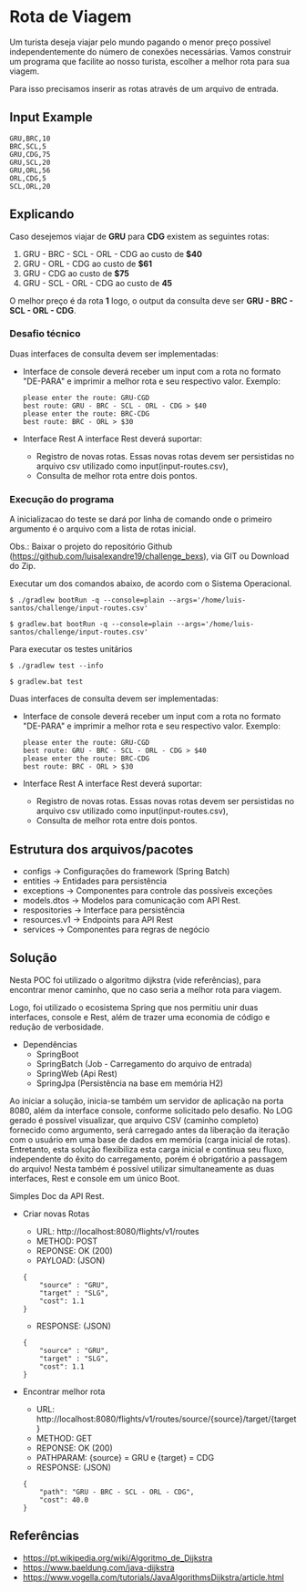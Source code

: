# Rota de Viagem #

Um turista deseja viajar pelo mundo pagando o menor preço possível independentemente do número de conexões necessárias.
Vamos construir um programa que facilite ao nosso turista, escolher a melhor rota para sua viagem.

Para isso precisamos inserir as rotas através de um arquivo de entrada.

## Input Example ##
```csv
GRU,BRC,10
BRC,SCL,5
GRU,CDG,75
GRU,SCL,20
GRU,ORL,56
ORL,CDG,5
SCL,ORL,20
```

## Explicando ## 
Caso desejemos viajar de **GRU** para **CDG** existem as seguintes rotas:

1. GRU - BRC - SCL - ORL - CDG ao custo de **$40**
2. GRU - ORL - CDG ao custo de **$61**
3. GRU - CDG ao custo de **$75**
4. GRU - SCL - ORL - CDG ao custo de **45**

O melhor preço é da rota **1** logo, o output da consulta deve ser **GRU - BRC - SCL - ORL - CDG**.

### Desafio técnico ###

Duas interfaces de consulta devem ser implementadas:
- Interface de console deverá receber um input com a rota no formato "DE-PARA" e imprimir a melhor rota e seu respectivo valor.
  Exemplo:
  ```shell
  please enter the route: GRU-CGD
  best route: GRU - BRC - SCL - ORL - CDG > $40
  please enter the route: BRC-CDG
  best route: BRC - ORL > $30
  ```

- Interface Rest
    A interface Rest deverá suportar:
    - Registro de novas rotas. Essas novas rotas devem ser persistidas no arquivo csv utilizado como input(input-routes.csv),
    - Consulta de melhor rota entre dois pontos.

### Execução do programa ###
A inicializacao do teste se dará por linha de comando onde o primeiro argumento é o arquivo com a lista de rotas inicial.

Obs.: Baixar o projeto do repositório Github (https://github.com/luisalexandre19/challenge_bexs), via GIT ou Download do Zip.

Executar um dos comandos abaixo, de acordo com o Sistema Operacional.

```shell for linux/macOS
$ ./gradlew bootRun -q --console=plain --args='/home/luis-santos/challenge/input-routes.csv'
```

```shell for windows
$ gradlew.bat bootRun -q --console=plain --args='/home/luis-santos/challenge/input-routes.csv'
```

Para executar os testes unitários

```shell for linux/macOS
$ ./gradlew test --info
```

```shell for windows
$ gradlew.bat test
```

Duas interfaces de consulta devem ser implementadas:
- Interface de console deverá receber um input com a rota no formato "DE-PARA" e imprimir a melhor rota e seu respectivo valor.
  Exemplo:
  ```shell
  please enter the route: GRU-CGD
  best route: GRU - BRC - SCL - ORL - CDG > $40
  please enter the route: BRC-CDG
  best route: BRC - ORL > $30
  ```

- Interface Rest
    A interface Rest deverá suportar:
    - Registro de novas rotas. Essas novas rotas devem ser persistidas no arquivo csv utilizado como input(input-routes.csv),
    - Consulta de melhor rota entre dois pontos.

## Estrutura dos arquivos/pacotes ##

* configs       -> Configurações do framework (Spring Batch)
* entities      -> Entidades para persistência
* exceptions    -> Componentes para controle das possíveis exceções 
* models.dtos   -> Modelos para comunicação com API Rest.
* respositories -> Interface para persistência
* resources.v1  -> Endpoints para API Rest
* services      -> Componentes para regras de negócio 

## Solução ##

Nesta POC foi utilizado o algoritmo dijkstra (vide referências), para encontrar menor caminho, que no caso seria a melhor rota para viagem.

Logo, foi utilizado o ecosistema Spring que nos permitiu unir duas interfaces, console e Rest, além de trazer uma economia de código e redução de verbosidade.

* Dependências 
    * SpringBoot
    * SpringBatch (Job - Carregamento do arquivo de entrada)
    * SpringWeb (Api Rest)
    * SpringJpa (Persistência na base em memória H2)
    
Ao iniciar a solução, inicia-se também um servidor de aplicação na porta 8080, além da interface console, conforme solicitado pelo desafio. 
No LOG gerado é possível visualizar, que arquivo CSV (caminho completo) fornecido como argumento, será carregado antes da liberação da iteração com o usuário em uma base de dados em memória (carga inicial de rotas).
Entretanto, esta solução flexibiliza esta carga inicial e continua seu fluxo, independente do êxito do carregamento, porém é obrigatório a passagem do arquivo!
Nesta também é possível utilizar simultaneamente as duas interfaces, Rest e console em um único Boot.

Simples Doc da API Rest.

* Criar novas Rotas
    * URL: http://localhost:8080/flights/v1/routes
    * METHOD: POST 
    * REPONSE: OK (200)
    * PAYLOAD: (JSON)
    ```
    {
        "source" : "GRU",
        "target" : "SLG",
        "cost": 1.1
    }
    ```
    * RESPONSE: (JSON)
    ```
    {
        "source" : "GRU",
        "target" : "SLG",
        "cost": 1.1
    }
    ```
  
* Encontrar melhor rota
    * URL: http://localhost:8080/flights/v1/routes/source/{source}/target/{target}
    * METHOD: GET 
    * REPONSE: OK (200)
    * PATHPARAM: {source} = GRU e {target} = CDG
    * RESPONSE: (JSON)
    ```
    {
        "path": "GRU - BRC - SCL - ORL - CDG",
        "cost": 40.0
    }
    ```
  
## Referências ##

* https://pt.wikipedia.org/wiki/Algoritmo_de_Dijkstra
* https://www.baeldung.com/java-dijkstra
* https://www.vogella.com/tutorials/JavaAlgorithmsDijkstra/article.html